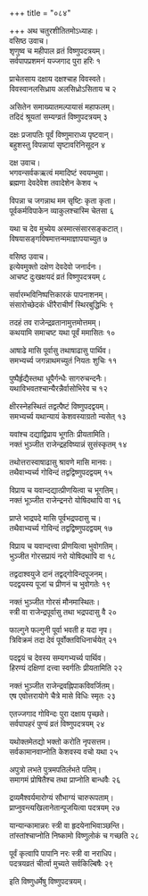 +++
title = "०८४"

+++
अथ चतुरशीतितमोऽध्याहः।  
वसिष्ठ उवाच।  
शृणुष्व च महीपाल व्रतं विष्णुपदत्रयम्।  
सर्वपापप्रशमनं यज्जगाद पुरा हरिः १

प्राचेतसाय दक्षाय दक्षश्चाह विवस्वते।  
विवस्वानलसिध्राय अलसिध्रोऽसिताय च २

असितेन समाख्यातमल्पायासं महाफलम्।  
तदिदं श्रूयतां सम्यग्व्रतं विष्णुपदत्रयम् ३

दक्षः प्रजापतिः पूर्वं विष्णुमाराध्य पृष्टवान्।  
बहुशस्तु विपन्नायां सृष्टावरिनिसूदन ४

दक्ष उवाच।  
भगवन्सर्वकऋत्वं ममादिष्टं स्वयम्भुवा।  
ब्रह्मणा देवदेवेश तवादेशेन केशव ५

विपन्ना च जगन्नाथ मम सृष्टिः कृता कृता।  
पूर्वकर्मविपाकेन व्याकुलश्चास्मि चेतसा ६

यथा च देव मुच्येय अस्मात्संसारसङ्कटात्।  
विषयासङ्गविषमात्तन्ममाज्ञापयाच्युत ७

वसिष्ठ उवाच।  
इत्येवमुक्तो दक्षेण देवदेवो जनार्दनः।  
आचष्ट दुःखक्षयदं व्रतं विष्णुपदत्रयम् ८

सर्वारम्भविनिष्पत्तिकारकं पापनाशनम्।  
संसारोच्छेदकं धीरैराचीर्णं स्थिरबुद्धिभिः ९

तदहं तव राजेन्द्रव्रतानामुत्तमोत्तमम्।  
कथयामि समाचष्ट यथा पूर्वं ममासितः १०

आषाढे मासि पूर्वासु तथाषाढासु पार्थिव।  
समभ्यर्च्य जगन्नाथमच्युतं नियतः शुचिः ११

पुष्पैर्हृद्यैस्तथा धूपैर्गन्धैः सागरुचन्दनैः।  
यथाविभवतश्चान्यैरन्नैर्वासोभिरेव च १२

क्षीरस्नेहस्थितं तद्वत्पैष्टं विष्णुपदद्वयम्।  
समभ्यर्च्य यथान्यायं केशवस्याग्रतो न्यसेत् १३

यवांश्च दद्याद्विप्राय भूगतिः प्रीयतामिति।  
नक्तं भुञ्जीत राजेन्द्रहविष्यान्नं सुसंस्कृतम् १४

तथोत्तरास्वाषाढासु श्रावणे मासि मानवः।  
तथैवाभ्यर्च्य गोविन्दं तद्वद्विष्णुपदद्वयम् १५

विप्राय च यवान्दद्यात्प्रीणयित्वा च भूगतिम्।  
नक्तं भूञ्जीत राजेन्द्रनरो योषिदथापि वा १६

प्राप्ते भाद्रपदे मासि पूर्वभद्रपदासु च।  
तथैवाभ्यर्च्य गोविन्दं तद्वद्विष्णुपदद्वयम् १७

विप्राय च यवान्दत्त्वा प्रीणयित्वा भुवोगतिम्।  
भुञ्जीत गोरसप्रायं नरो योषिदथापि वा १८

तद्वदाश्वयुजे दानं तद्वद्गोविन्दपूजनम्।  
पदद्वयस्य पूजां च प्रीणनं च भुवोगतेः १९

नक्तं भुञ्जीत गोरसं मौनमास्थितः।  
स्त्री वा राजेन्द्रपूर्वासु तथा भद्रपदासु वै २०

फाल्गुने फल्गुनी पूर्वा भवती ह यदा नृप।  
त्रिविक्रमं तदा देवं पूर्वोक्तविधिनार्चयेत् २१

पदद्वयं च देवस्य सम्यगभ्यर्च्य पार्थिव।  
हिरण्यं दक्षिणां दत्त्वा स्वर्गतिः प्रीयतामिति २२

नक्तं भुञ्जीत राजेन्द्रवह्निपाकविवर्जितम्।  
एष एवोत्तरायोगे चैत्रे मासे विधिः स्मृतः २३

एतज्जगाद गोविन्दः पुरा दक्षाय पृच्छते।  
सर्वपापहरं पुण्यं व्रतं विष्णुपदत्रयम् २४

यथोक्तमेतद्यो भक्तो करोति नृपसत्तम।  
सर्वकामानवाप्नोति केशवस्य वचो यथा २५

अपुत्रो लभते पुत्रमपतिर्लभते पतिम्।  
समागमं प्रोषितैश्च तथा प्राप्नोति बान्धवैः २६

द्रव्यमैश्वर्यमारोग्यं सौभाग्यं चारुरूपताम्।  
प्राप्नुवन्त्यखिलानेतान्पूजयित्वा पदत्रयम् २७

यान्यान्कामान्नरः स्त्री वा हृदयेनाभिवाञ्छन्ति।  
तांस्तांश्चाप्नोति निष्कामो विष्णुलोकं च गच्छति २८

पूर्वं कृत्वापि पापानि नरः स्त्री वा नराधिप।  
पदत्रयव्रतं चीर्त्वा मुच्यते सर्वकिल्बिषैः २९

इति विष्णुधर्मेषु विष्णुपदत्रयम्।  

